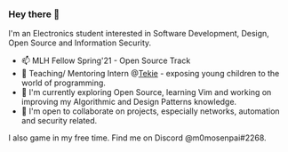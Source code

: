 ### Hey there 👋

I'm an Electronics student interested in Software Development, Design, Open Source and Information Security. <br>

- 📫 MLH Fellow Spring'21 - Open Source Track
- 🔭 Teaching/ Mentoring Intern @[Tekie](https://www.tekie.in/) - exposing young children to the world of programming.
- 🌱 I'm currently exploring Open Source, learning Vim and working on improving my Algorithmic and Design Patterns knowledge.
- 👯 I'm open to collaborate on projects, especially networks, automation and security related.

I also game in my free time. Find me on Discord @m0mosenpai#2268. <br>

<!--
**m0mosenpai/m0mosenpai** is a ✨ _special_ ✨ repository because its `README.md` (this file) appears on your GitHub profile.

Here are some ideas to get you started:

- 🔭 I’m currently working on ...
- 🌱 I’m currently learning ...
- 👯 I’m looking to collaborate on ...
- 🤔 I’m looking for help with ...
- 💬 Ask me about ...
- 📫 How to reach me: ...
- 😄 Pronouns: ...
- ⚡ Fun fact: ...
-->
